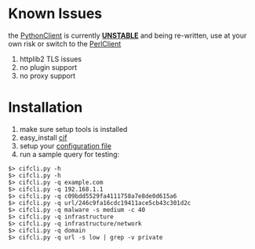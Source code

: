 # Known Issues #
the [PythonClient](ClientInstallSourcePython_v0.md) is currently **[UNSTABLE](http://code.google.com/p/collective-intelligence-framework/issues/detail?id=82)** and being re-written, use at your own risk or switch to the [PerlClient](ClientInstallSourcePerl_v0.md)
  1. httplib2 TLS issues
  1. no plugin support
  1. no proxy support

# Installation #

  1. make sure setup tools is installed
  1. easy\_install [cif](http://pypi.python.org/pypi?:action=pkg_edit&name=cif)
  1. setup your [configuration file](CliGlobalConfigurationFile_v0.md)
  1. run a sample query for testing:
```
$> cifcli.py -h
$> cifcli.py -h
$> cifcli.py -q example.com
$> cifcli.py -q 192.168.1.1
$> cifcli.py -q c09bdd5529fa4111758a7e8de0d615a6
$> cifcli.py -q url/246c9fa16cdc19411ace5cb43c301d2c
$> cifcli.py -q malware -s medium -c 40
$> cifcli.py -q infrastructure
$> cifcli.py -q infrastructure/network
$> cifcli.py -q domain
$> cifcli.py -q url -s low | grep -v private
```